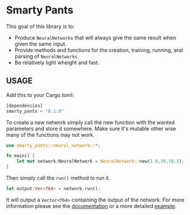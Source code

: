 # Smarty Pants

This goal of this library is to:

- Produce `NeuralNetworks` that will always give the same result when given the same input.
- Provide methods and functions for the creation, training, running, and parsing of `NeuralNetworks`
- Be relatively light wheight and fast.

## USAGE

Add this to your Cargo.toml:

``` Rust
[dependencies]
smarty_pants = "0.1.0"
```

To create a new network simply call the new function with the wanted parameters and store it somewhere. Make sure it's mutable other wise many of the functions may not work.

``` Rust
use smarty_pants::neural_network::*;

fn main() {
    let mut network:NeuralNetwork = NeuralNetwork::new(1.0,10,10,3);
}
```

Then simply call the `run()` method to run it.

``` Rust
let output:Vec<f64> = network.run();
```

It will output a `Vector<f64>` containing the output of the network. For more information please see the [documentation](https://docs.rs/smart_pants/1.0.0) or a more detailed [example](https://github.com/Merlin1846/smarty_pants/tree/master/examples).
